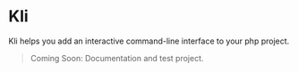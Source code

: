 # Kli

Kli helps you add an interactive command-line interface to your php project.

> Coming Soon: Documentation and test project.
